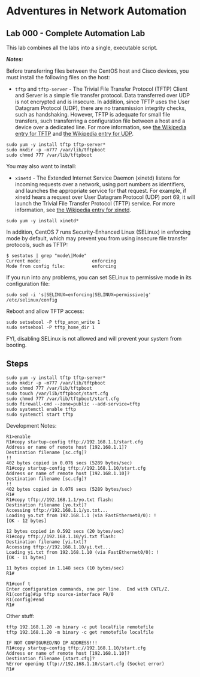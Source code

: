 # Adventures in Network Automation

## Lab 000 - Complete Automation Lab

This lab combines all the labs into a single, executable script.

***Notes:***

Before transferring files between the CentOS host and Cisco devices, you must install the following files on the host:

- ```tftp``` and ```tftp-server``` - The Trivial File Transfer Protocol (TFTP) Client and Server is a simple file transfer protocol. Data transferred over UDP is not encrypted and is insecure. In addition, since TFTP uses the User Datagram Protocol (UDP), there are no transmission integrity checks, such as handshaking. However, TFTP is adequate for small file transfers, such transferring a configuration file between a host and a device over a dedicated line. For more information, see [the Wikipedia entry for TFTP](https://en.wikipedia.org/wiki/Trivial_File_Transfer_Protocol "TFTP") and [the Wikipedia entry for UDP](https://en.wikipedia.org/wiki/User_Datagram_Protocol "UDP").

```
sudo yum -y install tftp tftp-server* 
sudo mkdir -p -m777 /var/lib/tftpboot
sudo chmod 777 /var/lib/tftpboot
```

You may also want to install:
 
- ```xinetd``` - The Extended Internet Service Daemon (xinetd) listens for incoming requests over a network, using port numbers as identifiers, and launches the appropriate service for that request. For example, if xinetd hears a request over User Datagram Protocol (UDP) port 69, it will launch the Trivial File Transfer Protocol (TFTP) service. For more information, see [the Wikipedia entry for xinetd](https://en.wikipedia.org/wiki/Xinetd "xinetd").

```
sudo yum -y install xinetd*
```

In addition, CentOS 7 runs Security-Enhanced Linux (SELinux) in enforcing mode by default, which may prevent you from using insecure file transfer protocols, such as TFTP:

```
$ sestatus | grep "mode\|Mode"
Current mode:                   enforcing
Mode from config file:          enforcing
```

If you run into any problems, you can set SELinux to permissive mode in its configuration file:

```
sudo sed -i 's|SELINUX=enforcing|SELINUX=permissive|g' /etc/selinux/config
```

Reboot and allow TFTP access:

```
sudo setsebool -P tftp_anon_write 1
sudo setsebool -P tftp_home_dir 1
```

FYI, disabling SELinux is not allowed and will prevent your system from booting.

## Steps

```
sudo yum -y install tftp tftp-server* 
sudo mkdir -p -m777 /var/lib/tftpboot
sudo chmod 777 /var/lib/tftpboot
sudo touch /var/lib/tftpboot/start.cfg
sudo chmod 777 /var/lib/tftpboot/start.cfg
sudo firewall-cmd --zone=public --add-service=tftp
sudo systemctl enable tftp
sudo systemctl start tftp
```

Development Notes:

```
R1>enable
R1#copy startup-config tftp://192.168.1.1/start.cfg
Address or name of remote host [192.168.1.1]? 
Destination filename [sc.cfg]? 
!!
402 bytes copied in 0.076 secs (5289 bytes/sec)
R1#copy startup-config tftp://192.168.1.10/start.cfg
Address or name of remote host [192.168.1.10]? 
Destination filename [sc.cfg]? 
!!
402 bytes copied in 0.076 secs (5289 bytes/sec)
R1#
R1#copy tftp://192.168.1.1/yo.txt flash:
Destination filename [yo.txt]? 
Accessing tftp://192.168.1.1/yo.txt...
Loading yo.txt from 192.168.1.1 (via FastEthernet0/0): !
[OK - 12 bytes]

12 bytes copied in 0.592 secs (20 bytes/sec)
R1#copy tftp://192.168.1.10/yi.txt flash:
Destination filename [yi.txt]? 
Accessing tftp://192.168.1.10/yi.txt...
Loading yi.txt from 192.168.1.10 (via FastEthernet0/0): !
[OK - 11 bytes]

11 bytes copied in 1.148 secs (10 bytes/sec)
R1#

R1#conf t
Enter configuration commands, one per line.  End with CNTL/Z.
R1(config)#ip tftp source-interface F0/0
R1(config)#end
R1#
```

Other stuff:

```
tftp 192.168.1.20 -m binary -c put localfile remotefile 
tftp 192.168.1.20 -m binary -c get remotefile localfile

IF NOT CONFIGURED/NO IP ADDRESS!!!
R1#copy startup-config tftp://192.168.1.10/start.cfg
Address or name of remote host [192.168.1.10]? 
Destination filename [start.cfg]? 
%Error opening tftp://192.168.1.10/start.cfg (Socket error)
R1#
```

